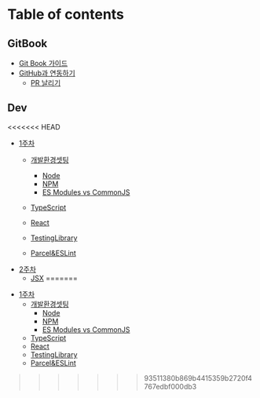 # Table of contents

## GitBook

* [Git Book 가이드](README.md)
* [GitHub과 연동하기](gitbook/github/README.md)
  * [PR 날리기](gitbook/github/pr.md)

## Dev

<<<<<<< HEAD
- [1주차](/1주차/)
  - [개발환경셋팅](/1주차/Environment.md)
    - [Node ](/1주차/학습키워드/Node.md)
    - [NPM](/1주차//학습키워드/Npm.md)
    - [ES Modules vs CommonJS](/1주차/학습키워드/modules.md)

  - [TypeScript](/1주차/TypeScript.md)
  - [React](/1주차/React.md)
  - [TestingLibrary](/1주차/TestingLibrary.md)
  - [Parcel&ESLint](/1주차/Parcel.md)
- [2주차](/2주차/)
  - [JSX](/2주차/JSX.md)
=======
* [1주차](dev/1/README.md)
  * [개발환경셋팅](1주차/Environment.md)
    * [Node](1주차/학습키워드/Node.md)
    * [NPM](1주차/학습키워드/Npm.md)
    * [ES Modules vs CommonJS](1주차/학습키워드/modules.md)
  * [TypeScript](1주차/TypeScript.md)
  * [React](1주차/React.md)
  * [TestingLibrary](1주차/TestingLibrary.md)
  * [Parcel\&ESLint](1주차/Parcel.md)
>>>>>>> 93511380b869b4415359b2720f4767edbf000db3
